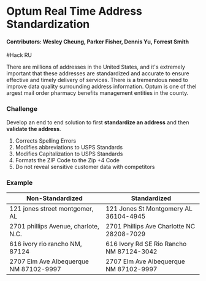 # Optum Real Time Address Standardization
#### Contributors: Wesley Cheung, Parker Fisher, Dennis Yu, Forrest Smith
#Hack RU 


There are millions of addresses in the United States, and it's extremely important that these addresses are standardized and accurate to ensure effective and timely delivery of services. There is a tremendous need to improve data quality surrounding address information. Optum is one of thel argest mail order pharmacy benefits management entities in the county.

### Challenge
Develop an end to end solution to first **standardize an address** and then **validate the address**.

1. Corrects Spelling Errors
2. Modifies abbreviations to USPS Standards
3. Modifies Capitalization to USPS Standards
4. Formats the ZIP Code to the Zip +4 Code
5. Do not reveal sensitive customer data with competitors

### Example
| Non-Standardized | Standardized |
| ------ | ------ |
| 121 jones street montgomer, AL | 121 Jones St Montgomery AL 36104-4945 |
| 2701 phillips Avenue, charlote, N.C. | 2701 Phillips Ave Charlotte NC 28208-7029 |
| 616 ivory rio rancho NM, 87124 | 616 Ivory Rd SE Rio Rancho NM 87124-3042 |
| 2707 Elm Ave Albequerque NM 87102-9997 | 2707 Elm Ave Albequerque NM 87102-9997 |
